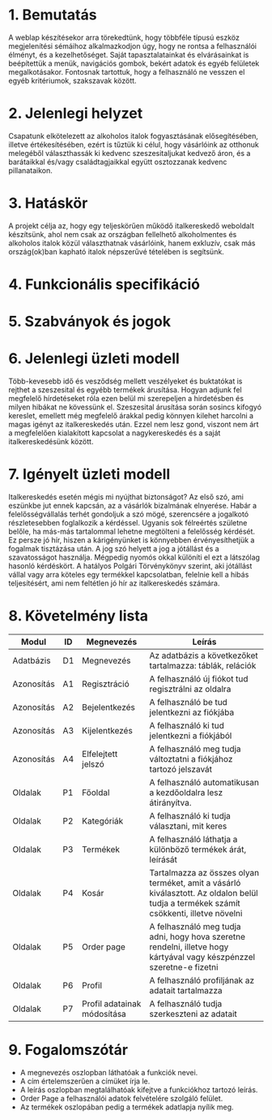 #  1. Bemutatás
A weblap készítésekor arra törekedtünk, hogy többféle típusú eszköz megjelenítési sémáihoz alkalmazkodjon úgy, hogy ne rontsa a felhasználói élményt, és a kezelhetőséget.
Saját tapasztalatainkat és elvárásainkat is beépítettük a menük, navigációs gombok, bekért adatok és egyéb felületek megalkotásakor.
Fontosnak tartottuk, hogy a felhasználó ne vesszen el egyéb kritériumok, szakszavak között.
#  2. Jelenlegi helyzet
Csapatunk elkötelezett az alkoholos italok fogyasztásának elősegítésében, illetve értékesítésében, ezért is tűztük ki célul, hogy vásárlóink az otthonuk melegéből választhassák ki kedvenc szeszesitaljukat kedvező áron, és a barátaikkal és/vagy családtagjaikkal együtt osztozzanak kedvenc pillanataikon.
#  3. Hatáskör
A projekt célja az, hogy egy teljeskörűen működő italkereskedő weboldalt készítsünk, ahol nem csak az országban fellelhető alkoholmentes és alkoholos italok közül választhatnak vásárlóink,
hanem exkluzív, csak más ország(ok)ban kapható italok népszerűvé tételében is segítsünk.
#  4. Funkcionális specifikáció
#  5. Szabványok és jogok
#  6. Jelenlegi üzleti modell
Több-kevesebb idő és vesződség mellett veszélyeket és buktatókat is rejthet a szeszesital és egyébb termékek árusítása. Hogyan adjunk fel megfelelő hírdetéseket róla ezen belül mi szerepeljen a hirdetésben és milyen hibákat ne kövessünk el.
Szeszesital árusítása során sosincs kifogyó kereslet, emellett még megfelelő árakkal pedig könnyen kilehet harcolni a magas igényt az italkereskedés után. Ezzel nem lesz gond, viszont nem árt a megfelelően kialakított kapcsolat a nagykereskedés és a saját italkereskedésünk között.
#  7. Igényelt üzleti modell
Italkereskedés esetén mégis mi nyújthat biztonságot? Az első szó, ami eszünkbe jut ennek kapcsán, az a vásárlók bizalmának elnyerése. Habár a felelősségvállalás terhét gondoljuk a szó mögé, szerencsére a jogalkotó részletesebben foglalkozik a kérdéssel. Ugyanis sok félreértés születne belőle, ha más-más tartalommal lehetne megtölteni a felelősség kérdését. Ez persze jó hír, hiszen a kárigényünket is könnyebben érvényesíthetjük a fogalmak tisztázása után. A jog szó helyett a jog a jótállást és a szavatosságot használja. Mégpedig nyomós okkal különíti el ezt a látszólag hasonló kérdéskört. A hatályos Polgári Törvénykönyv szerint, aki jótállást vállal vagy arra köteles egy termékkel kapcsolatban, felelnie kell a hibás teljesítésért, ami nem feltétlen jó hír az italkereskedés számára. 
#  8. Követelmény lista
| Modul | ID | Megnevezés | Leírás |
|--------|---------|-----------|----------------------------------|
|Adatbázis|D1|Megnevezés|Az adatbázis a következőket tartalmazza: táblák, relációk|
|Azonosítás|A1|Regisztráció|A felhasználó új fiókot tud regisztrálni az oldalra|
|Azonosítás|A2|Bejelentkezés|A felhasználó be tud jelentkezni az fiókjába|
|Azonosítás|A3|Kijelentkezés|A felhasználó ki tud jelentkezni a fiókjából|
|Azonosítás|A4|Elfelejtett jelszó|A felhasználó meg tudja változtatni a fiókjához tartozó jelszavát|
|Oldalak|P1|Főoldal|A felhasználó automatikusan a kezdőoldalra lesz átirányítva.|
|Oldalak|P2|Kategóriák|A felhasználó ki tudja választani, mit keres|
|Oldalak|P3|Termékek|A felhasználó láthatja a különböző termékek árát, leírását|
|Oldalak|P4|Kosár|Tartalmazza az összes olyan terméket, amit a vásárló kiválasztott. Az oldalon belül tudja a termékek számít csökkenti, illetve növelni|
|Oldalak|P5|Order page|A felhasználó meg tudja adni, hogy hova szeretne rendelni, illetve hogy kártyával vagy készpénzzel szeretne-e fizetni|
|Oldalak|P6|Profil|A felhasználó profiljának az adatait tartalmazza|
|Oldalak|P7|Profil adatainak módosítása|A felhasználó tudja szerkeszteni az adatait|
#  9. Fogalomszótár
- A megnevezés oszlopban láthatóak a funkciók nevei.
- A cím értelemszerűen a címüket írja le.
- A leírás oszlopban megtalálhatóak kifejtve a funkciókhoz tartozó leírás.
- Order Page a felhasználói adatok felvételére szolgáló felület.
- Az termékek oszlopában pedig a termékek adatlapja nyílik meg.
